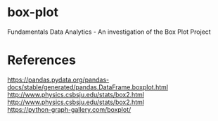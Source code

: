 # box-plot
Fundamentals Data Analytics - An investigation of the Box Plot Project

# References
https://pandas.pydata.org/pandas-docs/stable/generated/pandas.DataFrame.boxplot.html <br>
http://www.physics.csbsju.edu/stats/box2.html <br>
http://www.physics.csbsju.edu/stats/box2.html<br>
https://python-graph-gallery.com/boxplot/ <br>
